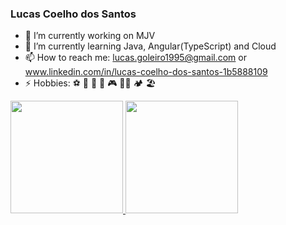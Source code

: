 ### Lucas Coelho dos Santos

- 🔭 I’m currently working on MJV
- 🌱 I’m currently learning Java, Angular(TypeScript) and Cloud
- 📫 How to reach me: lucas.goleiro1995@gmail.com or www.linkedin.com/in/lucas-coelho-dos-santos-1b5888109
- ⚡ Hobbies: ⚽ 🏀 🎸 🎼 🎮 🏋️‍♀️ 🏕 🏖

<div>
  <a href="https://github.com/LucasCoelho01">
  <img height="180em" src="https://github-readme-stats.vercel.app/api?username=LucasCoelho01&show_icons=true&theme=dark&include_all_commits=true&count_private=true"/>
  <img height="180em" src="https://github-readme-stats.vercel.app/api/top-langs/?username=LucasCoelho01&layout=compact&langs_count=7&theme=dark"/>
</div>
